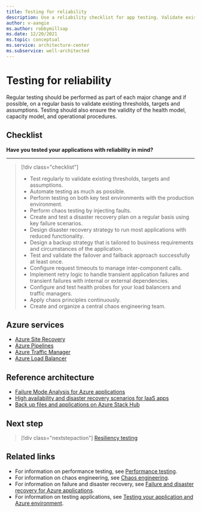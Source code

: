 ```yaml
---
title: Testing for reliability
description: Use a reliability checklist for app testing. Validate existing thresholds, targets, assumptions, the health and capacity models, and operational procedures.
author: v-aangie
ms.author: robbymillsap
ms.date: 12/20/2021
ms.topic: conceptual
ms.service: architecture-center
ms.subservice: well-architected
---
```


# Testing for reliability

Regular testing should be performed as part of each major change and if possible, on a regular basis to validate existing thresholds, targets and assumptions. Testing should also ensure the validity of the health model, capacity model, and operational procedures.

## Checklist

**Have you tested your applications with reliability in mind?**
***

> [!div class="checklist"]
> - Test regularly to validate existing thresholds, targets and assumptions.
> - Automate testing as much as possible.
> - Perform testing on both key test environments with the production environment.
> - Perform chaos testing by injecting faults.
> - Create and test a disaster recovery plan on a regular basis using key failure scenarios.
> - Design disaster recovery strategy to run most applications with reduced functionality.
> - Design a backup strategy that is tailored to business requirements and circumstances of the application.
> - Test and validate the failover and failback approach successfully at least once.
> - Configure request timeouts to manage inter-component calls.
> - Implement retry logic to handle transient application failures and transient failures with internal or external dependencies.
> - Configure and test health probes for your load balancers and traffic managers.
> - Apply chaos principles continuously.
> - Create and organize a central chaos engineering team.

## Azure services

- [Azure Site Recovery](/azure/site-recovery/site-recovery-overview)
- [Azure Pipelines](/azure/devops/pipelines/get-started/what-is-azure-pipelines?view=azure-devops&preserve-view=true)
- [Azure Traffic Manager](/azure/traffic-manager/traffic-manager-overview)
- [Azure Load Balancer](/azure/load-balancer/load-balancer-overview)

## Reference architecture

- [Failure Mode Analysis for Azure applications](/azure/architecture/resiliency/failure-mode-analysis)
- [High availability and disaster recovery scenarios for IaaS apps](/azure/architecture/example-scenario/infrastructure/iaas-high-availability-disaster-recovery)
- [Back up files and applications on Azure Stack Hub](/azure/architecture/hybrid/azure-stack-backup)

## Next step

> [!div class="nextstepaction"]
> [Resiliency testing](./testing.md)

## Related links

- For information on performance testing, see [Performance testing](../scalability/performance-test.md).
- For information on chaos engineering, see [Chaos engineering](./chaos-engineering.md).
- For information on failure and disaster recovery, see [Failure and disaster recovery for Azure applications](./backup-and-recovery.md).
- For information on testing applications, see [Testing your application and Azure environment](../devops/release-engineering-testing.md).

